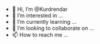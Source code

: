 - 👋 Hi, I’m @Kurdrendar
- 👀 I’m interested in ...
- 🌱 I’m currently learning ...
- 💞️ I’m looking to collaborate on ...
- 📫 How to reach me ...

<!---
Kurdrendar/Kurdrendar is a ✨ special ✨ repository because its `README.md` (this file) appears on your GitHub profile.
You can click the Preview link to take a look at your changes.
--->
